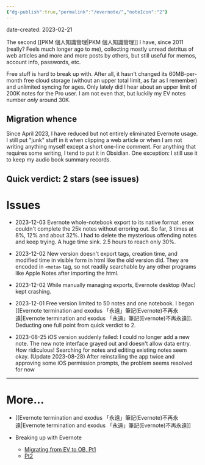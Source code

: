 ```yaml
---
{"dg-publish":true,"permalink":"/evernote/","noteIcon":"2"}
---
```


date-created: 2023-02-21

The second [[PKM 個人知識管理\|PKM 個人知識管理]] I have, since 2011 (really? Feels much longer ago to me), collecting mostly unread detritus of web articles and more and more posts by others, but still useful for memos, account info, passwords, etc.

Free stuff is hard to break up with. After all, it hasn't changed its 60MB-per-month free cloud storage (without an upper total limit, as far as I remember) and unlimited syncing for ages. Only lately did I hear about an upper limit of 200K notes for the Pro user. I am not even that, but luckily my EV notes number *only* around 30K.
## Migration whence

Since April 2023, I have reduced but not entirely eliminated Evernote usage. I still put "junk" stuff in it when clipping a web article or when I am not writing anything myself except a short one-line comment. For anything that requires some writing, I tend to put it in Obsidian. One exception: I still use it to keep my audio book summary records.
## Quick verdict: 2 stars (see issues)
# Issues

- 2023-12-03 Evernote whole-notebook export to its native format .enex couldn't complete the 25k notes without erroring out. So far, 3 times at 8%, 12% and about 32%. I had to delete the mysterious offending notes and keep trying. A huge time sink. 2.5 hours to reach only 30%.

- 2023-12-02 New version doesn't export tags, creation time, and modified time in visible form in html like the old version did. They are encoded in `<meta>` tag, so not readily searchable by any other programs like Apple Notes after importing the html.

- 2023-12-02 While manually managing exports, Evernote desktop (Mac) kept crashing.

- 2023-12-01 Free version limited to 50 notes and one notebook. I began [[Evernote termination and exodus 「永遠」筆記(Evernote)不再永遠\|Evernote termination and exodus 「永遠」筆記(Evernote)不再永遠]]. Deducting one full point from quick verdict to 2.

- 2023-08-25 iOS version suddenly failed: I could no longer add a new note. The new note interface grayed out and doesn't allow data entry. How ridiculous! Searching for notes and editing existing notes seem okay. (Update 2023-08-28) After reinstalling the app twice and approving some iOS permission prompts, the problem seems resolved for now

---
# More...

- [[Evernote termination and exodus 「永遠」筆記(Evernote)不再永遠\|Evernote termination and exodus 「永遠」筆記(Evernote)不再永遠]]

- Breaking up with Evernote
	- [Migrating from EV to OB, Pt1](https://www.dmuth.org/migrating-from-evernote-to-obisidian/)
	- [Pt2](https://www.dmuth.org/getting-the-most-out-of-obsidian/)